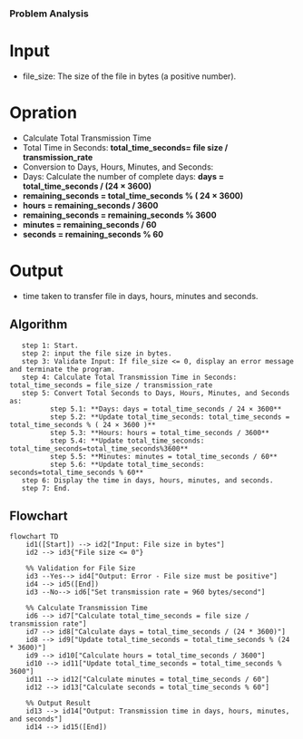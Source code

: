 ### Problem Analysis
  # Input
   - file_size: The size of the file in bytes (a positive number).
   
   
  # Opration
   - Calculate Total Transmission Time
   - Total Time in Seconds: **total_time_seconds= file size / transmission_rate**
   - Conversion to Days, Hours, Minutes, and Seconds:
   - Days: Calculate the number of complete days: **days = total_time_seconds / (24 × 3600)**
   - **remaining_seconds = total_time_seconds % ( 24 × 3600)**
   - **hours = remaining_seconds / 3600**
   - **remaining_seconds = remaining_seconds % 3600**
   - **minutes = remaining_seconds / 60**
   - **seconds = remaining_seconds % 60**

  # Output
   - time taken to transfer file in days, hours, minutes and seconds.


## Algorithm
       step 1: Start.
       step 2: input the file size in bytes.
       step 3: Validate Input: If file_size <= 0, display an error message and terminate the program.
       step 4: Calculate Total Transmission Time in Seconds: total_time_seconds = file_size / transmission_rate
       step 5: Convert Total Seconds to Days, Hours, Minutes, and Seconds as:
              step 5.1: **Days: days = total_time_seconds / 24 × 3600**
              step 5.2: **Update total_time_seconds: total_time_seconds = total_time_seconds % ( 24 × 3600 )**
              step 5.3: **Hours: hours = total_time_seconds / 3600**
              step 5.4: **Update total_time_seconds: total_time_seconds=total_time_seconds%3600**
              step 5.5: **Minutes: minutes = total_time_seconds / 60**
              step 5.6: **Update total_time_seconds: seconds=total_time_seconds % 60**
       step 6: Display the time in days, hours, minutes, and seconds.
       step 7: End.

## Flowchart

```mermaid
flowchart TD
    id1([Start]) --> id2["Input: File size in bytes"]
    id2 --> id3{"File size <= 0"}
    
    %% Validation for File Size
    id3 --Yes--> id4["Output: Error - File size must be positive"]
    id4 --> id5([End])
    id3 --No--> id6["Set transmission rate = 960 bytes/second"]
    
    %% Calculate Transmission Time
    id6 --> id7["Calculate total_time_seconds = file size / transmission rate"]
    id7 --> id8["Calculate days = total_time_seconds / (24 * 3600)"]
    id8 --> id9["Update total_time_seconds = total_time_seconds % (24 * 3600)"]
    id9 --> id10["Calculate hours = total_time_seconds / 3600"]
    id10 --> id11["Update total_time_seconds = total_time_seconds % 3600"]
    id11 --> id12["Calculate minutes = total_time_seconds / 60"]
    id12 --> id13["Calculate seconds = total_time_seconds % 60"]
    
    %% Output Result
    id13 --> id14["Output: Transmission time in days, hours, minutes, and seconds"]
    id14 --> id15([End])

```
